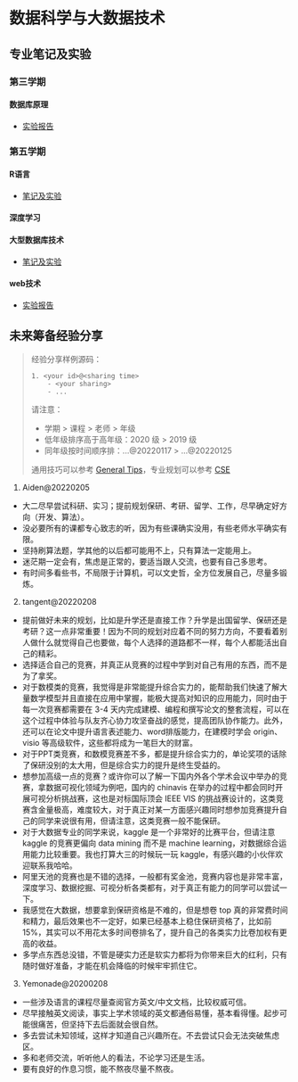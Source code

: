 
# 数据科学与大数据技术




## 专业笔记及实验

### 第三学期

#### 数据库原理
- [实验报告](Database/)

### 第五学期

#### R语言
- [笔记及实验](R-language/README.md)


#### 深度学习

#### 大型数据库技术
- [笔记及实验](Oracle/README.md)

#### web技术

- [实验报告](Web-technology/web-lab-report.md)


## 未来筹备经验分享

> 经验分享样例源码：
>
> ```
> 1. <your id>@<sharing time>
>     - <your sharing>
>     - ...
> ```
>
> 请注意：
>
> - 学期 > 课程 > 老师 > 年级
> - 低年级排序高于高年级：2020 级 > 2019 级
> - 同年级按时间顺序排：...@20220117 > ...@20220125
>
> 通用技巧可以参考 [General Tips](/global/GENERALTIPS.md)，专业规划可以参考 [CSE](../README.md#3-专业规划经验分享)

1. Aiden@20220205
- 大二尽早尝试科研、实习；提前规划保研、考研、留学、工作，尽早确定好方向（开发、算法）。
- 没必要所有的课都专心致志的听，因为有些课确实没用，有些老师水平确实有限。
- 坚持刷算法题，学其他的以后都可能用不上，只有算法一定能用上。
- 迷茫期一定会有，焦虑是正常的，要适当跟人交流，也要有自己多思考。
- 有时间多看些书，不局限于计算机，可以文史哲，全方位发展自己，尽量多锻炼。

2. tangent@20220208
- 提前做好未来的规划，比如是升学还是直接工作？升学是出国留学、保研还是考研？这一点非常重要！因为不同的规划对应着不同的努力方向，不要看着别人做什么就觉得自己也要做，每个人选择的道路都不一样，每个人都能活出自己的精彩。
- 选择适合自己的竞赛，并真正从竞赛的过程中学到对自己有用的东西，而不是为了拿奖。
- 对于数模类的竞赛，我觉得是非常能提升综合实力的，能帮助我们快速了解大量数学模型并且直接在应用中掌握，能极大提高对知识的应用能力，同时由于每一次竞赛都需要在 3-4 天内完成建模、编程和撰写论文的整套流程，可以在这个过程中体验与队友齐心协力攻坚奋战的感觉，提高团队协作能力。此外，还可以在论文中提升语言表述能力、word排版能力，在建模时学会 origin、visio 等高级软件，这些都将成为一笔巨大的财富。
- 对于PPT类竞赛，和数模竞赛差不多，都是提升综合实力的，单论奖项的话除了保研没别的太大用，但是综合实力的提升是终生受益的。
- 想参加高级一点的竞赛？或许你可以了解一下国内外各个学术会议中举办的竞赛，拿数据可视化领域为例吧，国内的 chinavis 在举办的过程中都会同时开展可视分析挑战赛，这也是对标国际顶会 IEEE VIS 的挑战赛设计的，这类竞赛含金量极高，难度较大，对于真正对某一方面感兴趣同时想参加竞赛提升自己的同学来说很有用，但请注意，这类竞赛一般不能保研。
- 对于大数据专业的同学来说，kaggle 是一个非常好的比赛平台，但请注意 kaggle 的竞赛更偏向 data mining 而不是 machine learning，对数据综合运用能力比较重要。我也打算大三的时候玩一玩 kaggle，有感兴趣的小伙伴欢迎联系我哈哈。
- 阿里天池的竞赛也是不错的选择，一般都有奖金池，竞赛内容也是非常丰富，深度学习、数据挖掘、可视分析各类都有，对于真正有能力的同学可以尝试一下。
- 我感觉在大数据，想要拿到保研资格是不难的，但是想卷 top 真的非常费时间和精力，最后效果也不一定好，如果已经基本上稳住保研资格了，比如前15%，其实可以不用花太多时间卷排名了，提升自己的各类实力比卷加权有更高的收益。
- 多学点东西总没错，不管是硬实力还是软实力都将为你带来巨大的红利，只有随时做好准备，才能在机会降临的时候牢牢抓住它。


3. Yemonade@20200208

- 一些涉及语言的课程尽量查阅官方英文/中文文档，比较权威可信。
- 尽早接触英文阅读，事实上学术领域的英文都通俗易懂，基本看得懂。起步可能很痛苦，但坚持下去后面就会很自然。
- 多去尝试未知领域，这样才知道自己兴趣所在。不去尝试只会无法突破焦虑区。
- 多和老师交流，听听他人的看法，不论学习还是生活。
- 要有良好的作息习惯，能不熬夜尽量不熬夜。
